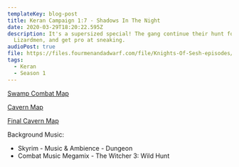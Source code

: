```yaml
---
templateKey: blog-post
title: Keran Campaign 1:7 - Shadows In The Night
date: 2020-03-29T18:20:22.595Z
description: It's a supersized special! The gang continue their hunt for the
  Lizardmen, and get pro at sneaking.
audioPost: true
file: https://files.fourmenandadwarf.com/file/Knights-Of-Sesh-episodes/Season_1/Keran-7.mp3
tags:
  - Keran
  - Season 1
---
```

[Swamp Combat Map](https://files.fourmenandadwarf.com/file/Knights-Of-Sesh-episodes/Season_1/images/Swamp.jpg)

[Cavern Map](https://files.fourmenandadwarf.com/file/Knights-Of-Sesh-episodes/Season_1/images/Lizard+lair.jpg)

[Final Cavern Map](https://files.fourmenandadwarf.com/file/Knights-Of-Sesh-episodes/Season_1/images/Lair+2.jpg)

Background Music:
* Skyrim - Music & Ambience - Dungeon
* Combat Music Megamix - The Witcher 3: Wild Hunt
